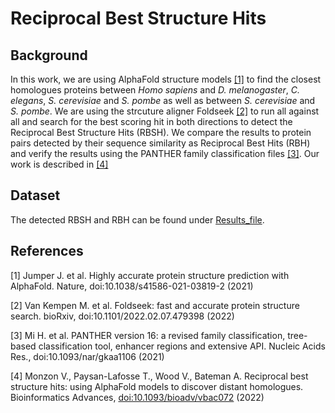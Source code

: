 # Reciprocal Best Structure Hits
## Background
In this work, we are using AlphaFold structure models [[1]](#1) to find the closest homologues proteins between <i>Homo sapiens</i> and <i>D. melanogaster</i>, <i>C. elegans</i>, <i>S. cerevisiae</i> and <i>S. pombe</i> as well as between <i>S. cerevisiae</i> and <i>S. pombe</i>. We are using the strcuture aligner Foldseek [[2]](#2) to run all against all and search for the best scoring hit in both directions to detect the Reciprocal Best Structure Hits (RBSH). We compare the results to protein pairs detected by their sequence similarity as Reciprocal Best Hits (RBH) and verify the results using the PANTHER family classification files [[3]](#3). Our work is described in [[4]](#4)</br>

## Dataset
The detected RBSH and RBH can be found under [Results_file](https://github.com/VivianMonzon/Reciprocal_Best_Structure_Hits/tree/main/Results_files). 

## References
<a id="1">[1]</a>
Jumper J. et al. Highly accurate protein structure prediction with AlphaFold.
Nature, doi:10.1038/s41586-021-03819-2 (2021)

<a id="2">[2]</a>
Van Kempen M. et al. Foldseek: fast and accurate protein structure search.
bioRxiv, doi:10.1101/2022.02.07.479398 (2022)

<a id="3">[3]</a>
Mi H. et al. PANTHER version 16: a revised family classification, tree-based classification tool, enhancer regions and extensive API.
Nucleic Acids Res., doi:10.1093/nar/gkaa1106 (2021)

<a id="4">[4]</a>
Monzon V., Paysan-Lafosse T., Wood V., Bateman A. Reciprocal best structure hits: using AlphaFold models to discover distant homologues.
Bioinformatics Advances, [doi:10.1093/bioadv/vbac072](https://academic.oup.com/bioinformaticsadvances/article/2/1/vbac072/6749558) (2022)